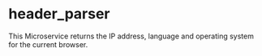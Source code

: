 # header_parser

This Microservice returns the IP address, language and operating system for the current browser.
